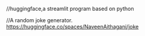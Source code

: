 //huggingface,a streamlit program based on python

//A random joke generator.
https://huggingface.co/spaces/NaveenAithagani/joke

